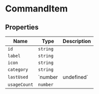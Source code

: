 # CommandItem

## Properties

| Name | Type | Description |
|------|------|-------------|
| `id` | `string` |  |
| `label` | `string` |  |
| `icon` | `string` |  |
| `category` | `string` |  |
| `lastUsed` | `number | undefined` |  |
| `usageCount` | `number` |  |

